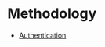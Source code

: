 # Methodology

+ [Authentication](https://github.com/Bengman/Methodology/blob/master/authentication.md)
